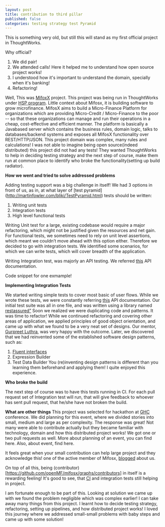 ```yaml
---
layout: post
title: contribution to third pillar
published: false
categories: testing strategy test Pyramid
---
```


This is something very old, but still this will stand as my first official project in ThoughtWorks.

Why official?

1. We did pair!
2. We attended calls! Here it helped me to understand how open source project works!
3. I understood how it's important to understand the domain, specially when it's banking!
4. Refactoring!

Well, This was [MifoxX](http://www.openmf.org/) project. This project was being run in ThoughtWorks under [HSP program]( http://www.thoughtworks.com/insights/blog/humanitarian-software-program).
Little context about Mifosx, it is building software to grow microfinance. MifosX aims to build a Micro-Finance Platform for organizations which are providing Micro-Credit / Micro-Finance to the poor -- so that these organizations can manage and run their operations in a cheap, cost-effective and efficient manner.
The platform is basically a Javabased server which contains the business rules, domain logic, talks to databases/backend systems and exposes all MifosX functionality over REST/HTTP/JSON.
This project domain was complex, many rules and calculations! I was not able to imagine being open source(indeed distributed) this project did not had any tests! They wanted ThoughtWorks to help in deciding testing strategy and the next step of course, make them run at common place to identify who broke the functionality(setting up build radiator).

**How we went and tried to solve addressed problems**

Adding testing support was a big challenge in itself! We had 3 options in front of us, as in, at what layer of [test pyramid] (http://martinfowler.com/bliki/TestPyramid.html) tests should be written:

1. Writing unit tests
2. Integration tests
3. High level functional tests

Writing Unit test for a large, existing codebase would require a major refactoring, which might not be justified given the resources and net gain.
For functional tests, we sometimes need to rely on unit level assertions, which meant we couldn’t move ahead with this option either.
Therefore we decided to go with integration tests. We identified some scenarios, for which we can write tests, which will cover breadth of the application.

Writing Integration test, was majorly an API testing. We referred [this](https://demo.openmf.org/apidocs/apiLive.htm) API documentation.

Code snippet for one exmample!

**Implementing Integration Tests**

We started writing simple tests to cover most basic of user flows. While we wrote these tests, we were constantly referring [this](https://demo.openmf.org/apidocs/apiLive.htm) API documentation. Our initial test suite was all in one file, and was written using a library named [restassured”](https://github.com/jayway/restassured) Soon we realized we were duplicating code and patterns. It was time to refactor! While we continued refactoring and covering other areas of application, we applied principles of good object orientation, and came up with what we found to be a very neat set of designs. Our mentor, [Gurpreet Luthra](https://www.linkedin.com/in/gurpreetluthra), was very happy with the outcome. Later, we discovered that we had reinvented some of the established software design patterns, such as:
1. [Fluent interfaces](http://martinfowler.com/bliki/FluentInterface.html)
2. Expression Builder
3. Test Data Builder
You (re)inventing design patterns is different than you learning them beforehand and applying them! I quite enjoyed this experience.


**Who broke the build**

The next step of course was to have this tests running in CI. For each pull request set of Integration test will run, that will give feedback to whoever has sent pull request, that he/she have not broken the build.

**What are other things**
This project was selected for hackathon at [GHC](http://archivecomputer.financialexpress.com/sections/news/2065-grace-hopper-india-hosts-hackathon-for-women) conference.
We did planning for this event, where we divided stories into small, medium and large as per complexity. The response was great! Not many were able to contribute actually but they became familiar with technology, domain and how this distributed project works! We got one or two pull requests as well. More about planning of an event, you can find here. Also, about event, find here.


It feels great when your small contribution can help large project and they acknowledge this! one of the active member of  Mifosx, [blogged](http://mifos.org/blog/thoughtworks-hsp-team-gives-mifos-x-community-solid-footing-grow/) about us.

On top of all this, being (contributor)[https://github.com/openMF/mifosx/graphs/contributors] in itself is a rewarding feeling! It's good to see, that [CI](https://github.com/openMF/mifosx#build-status) and integration tests still helping in project.

I am fortunate enough to be part of this. Looking at solution we came up with we found the problem negligible which was complex earlier! I can take away many things from this project. I learnt how to decide testing strategy, refactoring, setting up pipelines, and how distributed project works! I loved this journey where we addressed small-small problems with baby steps and came up with some solution!
















